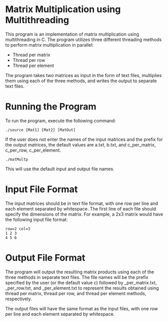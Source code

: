 # Matrix Multiplication using Multithreading
This program is an implementation of matrix multiplication using multithreading in C. The program utilizes three different threading methods to perform matrix multiplication in parallel:

- Thread per matrix
- Thread per row
- Thread per element  

The program takes two matrices as input in the form of text files, multiplies them using each of the three methods, and writes the output to separate text files.

# Running the Program
To run the program, execute the following command:

```
./source [Mat1] [Mat2] [MatOut]
```

If the user does not enter the names of the input matrices and the prefix for the output matrices, the default values are a.txt, b.txt, and c_per_matrix, c_per_row, c_per_element.

```
./matMultp 
```

This will use the default input and output file names.

# Input File Format
The input matrices should be in text file format, with one row per line and each element separated by whitespace. The first line of each file should specify the dimensions of the matrix. For example, a 2x3 matrix would have the following input file format:

```
row=2 col=3
1 2 3
4 5 6
```

# Output File Format
The program will output the resulting matrix products using each of the three methods in separate text files. The file names will be the prefix specified by the user (or the default value c) followed by _per_matrix.txt, _per_row.txt, and _per_element.txt to represent the results obtained using thread per matrix, thread per row, and thread per element methods, respectively.

The output files will have the same format as the input files, with one row per line and each element separated by whitespace.
